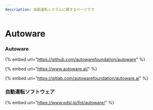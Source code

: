 ```yaml
---
description: 自動運転システムに関するページです
---
```


# Autoware



### Autoware

{% embed url="https://github.com/autowarefoundation/autoware" %}

{% embed url="https://www.autoware.ai/" %}

{% embed url="https://gitlab.com/autowarefoundation/autoware.ai" %}



### 自動運転ソフトウェア

{% embed url="https://www.pdsl.jp/fot/autoware/" %}









